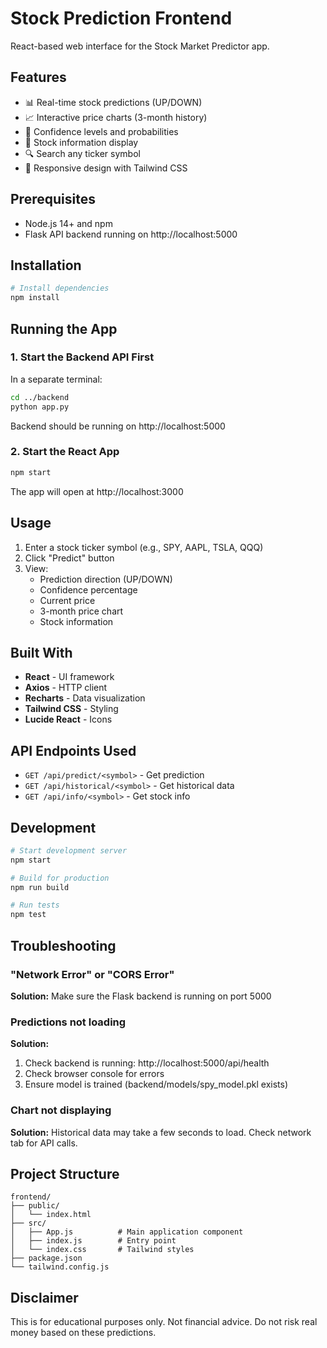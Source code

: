 # Stock Prediction Frontend

React-based web interface for the Stock Market Predictor app.

## Features

- 📊 Real-time stock predictions (UP/DOWN)
- 📈 Interactive price charts (3-month history)
- 🎯 Confidence levels and probabilities
- 💼 Stock information display
- 🔍 Search any ticker symbol
- 📱 Responsive design with Tailwind CSS

## Prerequisites

- Node.js 14+ and npm
- Flask API backend running on http://localhost:5000

## Installation

```bash
# Install dependencies
npm install
```

## Running the App

### 1. Start the Backend API First

In a separate terminal:
```bash
cd ../backend
python app.py
```

Backend should be running on http://localhost:5000

### 2. Start the React App

```bash
npm start
```

The app will open at http://localhost:3000

## Usage

1. Enter a stock ticker symbol (e.g., SPY, AAPL, TSLA, QQQ)
2. Click "Predict" button
3. View:
   - Prediction direction (UP/DOWN)
   - Confidence percentage
   - Current price
   - 3-month price chart
   - Stock information

## Built With

- **React** - UI framework
- **Axios** - HTTP client
- **Recharts** - Data visualization
- **Tailwind CSS** - Styling
- **Lucide React** - Icons

## API Endpoints Used

- `GET /api/predict/<symbol>` - Get prediction
- `GET /api/historical/<symbol>` - Get historical data
- `GET /api/info/<symbol>` - Get stock info

## Development

```bash
# Start development server
npm start

# Build for production
npm run build

# Run tests
npm test
```

## Troubleshooting

### "Network Error" or "CORS Error"

**Solution:** Make sure the Flask backend is running on port 5000

### Predictions not loading

**Solution:**
1. Check backend is running: http://localhost:5000/api/health
2. Check browser console for errors
3. Ensure model is trained (backend/models/spy_model.pkl exists)

### Chart not displaying

**Solution:** Historical data may take a few seconds to load. Check network tab for API calls.

## Project Structure

```
frontend/
├── public/
│   └── index.html
├── src/
│   ├── App.js          # Main application component
│   ├── index.js        # Entry point
│   └── index.css       # Tailwind styles
├── package.json
└── tailwind.config.js
```

## Disclaimer

This is for educational purposes only. Not financial advice. Do not risk real money based on these predictions.
